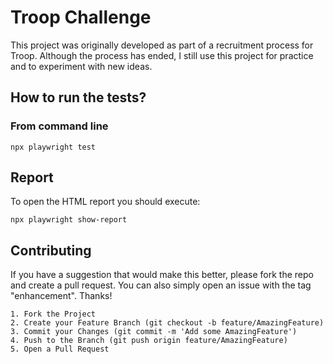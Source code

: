 # Troop Challenge
This project was originally developed as part of a recruitment process for Troop. Although the process has ended, I still use this project for practice and to experiment with new ideas.

## How to run the tests?
### From command line
````shell
npx playwright test
````

## Report
To open the HTML report you should execute:
````shell
npx playwright show-report
````

## Contributing
If you have a suggestion that would make this better, please fork the repo and create a pull request. You can also simply open an issue with the tag "enhancement". Thanks!
````text
1. Fork the Project
2. Create your Feature Branch (git checkout -b feature/AmazingFeature)
3. Commit your Changes (git commit -m 'Add some AmazingFeature')
4. Push to the Branch (git push origin feature/AmazingFeature)
5. Open a Pull Request